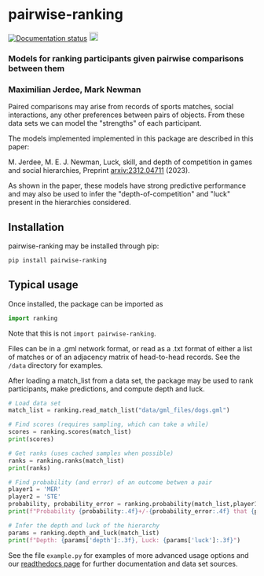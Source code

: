 # pairwise-ranking
<a href='https://pairwise-ranking.readthedocs.io/en/latest/?badge=latest'> <img src='https://readthedocs.org/projects/pairwise-ranking/badge/?version=latest' alt='Documentation status' /></a> <a href="https://badge.fury.io/py/pytrx"><img src="https://badge.fury.io/py/pairwise-ranking.svg" alt="PyPI status" height="18"></a> <br>

### Models for ranking participants given pairwise comparisons between them

### Maximilian Jerdee, Mark Newman

Paired comparisons may arise from records of sports matches, social interactions, any other preferences between pairs of objects. From these data sets we can model the "strengths" of each participant. <br>

The models implemented implemented in this package are described in this paper:

M. Jerdee, M. E. J. Newman, Luck, skill, and depth of competition in games and social hierarchies, Preprint <a href="https://arxiv.org/abs/2312.04711">arxiv:2312.04711</a>
(2023).

As shown in the paper, these models have strong predictive performance and may also be used to infer the "depth-of-competition" and "luck" present in the hierarchies considered.

## Installation
pairwise-ranking may be installed through pip:

```bash
pip install pairwise-ranking
```

## Typical usage
Once installed, the package can be imported as
```python
import ranking
```
Note that this is not `import pairwise-ranking`.

Files can be in a .gml network format, or read as a .txt format of either a list of matches or of an adjacency matrix of head-to-head records. See the `/data` directory for examples.

After loading a match_list from a data set, the package may be used to rank participants, make predictions, and compute depth and luck. 
```python
# Load data set
match_list = ranking.read_match_list("data/gml_files/dogs.gml")

# Find scores (requires sampling, which can take a while)
scores = ranking.scores(match_list)
print(scores)

# Get ranks (uses cached samples when possible)
ranks = ranking.ranks(match_list)
print(ranks)

# Find probability (and error) of an outcome betwen a pair
player1 = 'MER'
player2 = 'STE'
probability, probability_error = ranking.probability(match_list,player1,player2)
print(f"Probability {probability:.4f}+/-{probability_error:.4f} that {player1} beats {player2}")

# Infer the depth and luck of the hierarchy
params = ranking.depth_and_luck(match_list)
print(f"Depth: {params['depth']:.3f}, Luck: {params['luck']:.3f}")
```

See the file `example.py` for examples of more advanced usage options and our <a href="https://pytrx.readthedocs.io/en/latest/Installation.html">readthedocs page</a> for further documentation and data set sources. 